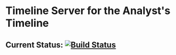 # Timeline Server for the Analyst's Timeline

## Current Status: [![Build Status](https://travis-ci.org/Cameron-Grams/timeline_server.svg?branch=master)](https://travis-ci.org/Cameron-Grams/timeline_server)






